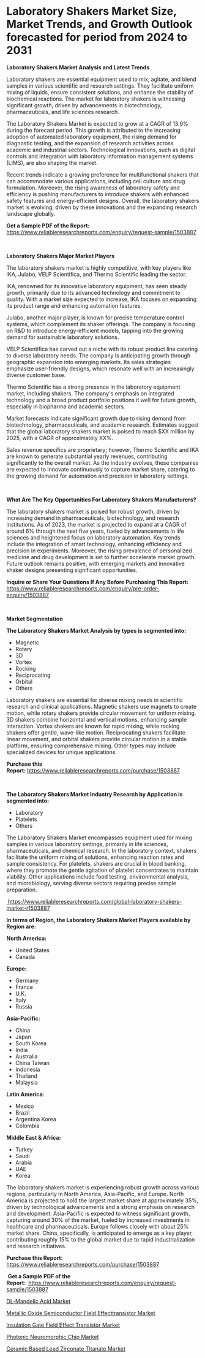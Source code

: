 <p><h1>Laboratory Shakers Market Size, Market Trends, and Growth Outlook forecasted for period from 2024 to 2031</h1></p><p><strong>Laboratory Shakers Market Analysis and Latest Trends</strong></p>
<p><p>Laboratory shakers are essential equipment used to mix, agitate, and blend samples in various scientific and research settings. They facilitate uniform mixing of liquids, ensure consistent solutions, and enhance the stability of biochemical reactions. The market for laboratory shakers is witnessing significant growth, driven by advancements in biotechnology, pharmaceuticals, and life sciences research.</p><p>The Laboratory Shakers Market is expected to grow at a CAGR of 13.9% during the forecast period. This growth is attributed to the increasing adoption of automated laboratory equipment, the rising demand for diagnostic testing, and the expansion of research activities across academic and industrial sectors. Technological innovations, such as digital controls and integration with laboratory information management systems (LIMS), are also shaping the market.</p><p>Recent trends indicate a growing preference for multifunctional shakers that can accommodate various applications, including cell culture and drug formulation. Moreover, the rising awareness of laboratory safety and efficiency is pushing manufacturers to introduce shakers with enhanced safety features and energy-efficient designs. Overall, the laboratory shakers market is evolving, driven by these innovations and the expanding research landscape globally.</p></p>
<p><strong>Get a Sample PDF of the Report:&nbsp;</strong> <a href="https://www.reliableresearchreports.com/enquiry/request-sample/1503887?utm_campaign=1512&utm_medium=2&utm_source=Github&utm_content=ia&utm_term=08122024&utm_id=laboratory-shakers">https://www.reliableresearchreports.com/enquiry/request-sample/1503887</a></p>
<p>&nbsp;</p>
<p><strong>Laboratory Shakers Major Market Players</strong></p>
<p><p>The laboratory shakers market is highly competitive, with key players like IKA, Julabo, VELP Scientifica, and Thermo Scientific leading the sector. </p><p>IKA, renowned for its innovative laboratory equipment, has seen steady growth, primarily due to its advanced technology and commitment to quality. With a market size expected to increase, IKA focuses on expanding its product range and enhancing automation features.</p><p>Julabo, another major player, is known for precise temperature control systems, which complement its shaker offerings. The company is focusing on R&D to introduce energy-efficient models, tapping into the growing demand for sustainable laboratory solutions.</p><p>VELP Scientifica has carved out a niche with its robust product line catering to diverse laboratory needs. The company is anticipating growth through geographic expansion into emerging markets. Its sales strategies emphasize user-friendly designs, which resonate well with an increasingly diverse customer base.</p><p>Thermo Scientific has a strong presence in the laboratory equipment market, including shakers. The company's emphasis on integrated technology and a broad product portfolio positions it well for future growth, especially in biopharma and academic sectors.</p><p>Market forecasts indicate significant growth due to rising demand from biotechnology, pharmaceuticals, and academic research. Estimates suggest that the global laboratory shakers market is poised to reach $XX million by 2025, with a CAGR of approximately XX%.</p><p>Sales revenue specifics are proprietary; however, Thermo Scientific and IKA are known to generate substantial yearly revenues, contributing significantly to the overall market. As the industry evolves, these companies are expected to innovate continuously to capture market share, catering to the growing demand for automation and precision in laboratory settings.</p></p>
<p>&nbsp;</p>
<p><strong>What Are The Key Opportunities For Laboratory Shakers Manufacturers?</strong></p>
<p><p>The laboratory shakers market is poised for robust growth, driven by increasing demand in pharmaceuticals, biotechnology, and research institutions. As of 2023, the market is projected to expand at a CAGR of around 6% through the next five years, fueled by advancements in life sciences and heightened focus on laboratory automation. Key trends include the integration of smart technology, enhancing efficiency and precision in experiments. Moreover, the rising prevalence of personalized medicine and drug development is set to further accelerate market growth. Future outlook remains positive, with emerging markets and innovative shaker designs presenting significant opportunities.</p></p>
<p><strong>Inquire or Share Your Questions If Any Before Purchasing This Report:</strong> <a href="https://www.reliableresearchreports.com/enquiry/pre-order-enquiry/1503887?utm_campaign=1512&utm_medium=2&utm_source=Github&utm_content=ia&utm_term=08122024&utm_id=laboratory-shakers">https://www.reliableresearchreports.com/enquiry/pre-order-enquiry/1503887</a></p>
<p>&nbsp;</p>
<p><strong>Market Segmentation</strong></p>
<p><strong>The Laboratory Shakers Market Analysis by types is segmented into:</strong></p>
<p><ul><li>Magnetic</li><li>Rotary</li><li>3D</li><li>Vortex</li><li>Rocking</li><li>Reciprocating</li><li>Orbital</li><li>Others</li></ul></p>
<p><p>Laboratory shakers are essential for diverse mixing needs in scientific research and clinical applications. Magnetic shakers use magnets to create motion, while rotary shakers provide circular movement for uniform mixing. 3D shakers combine horizontal and vertical motions, enhancing sample interaction. Vortex shakers are known for rapid mixing, while rocking shakers offer gentle, wave-like motion. Reciprocating shakers facilitate linear movement, and orbital shakers provide circular motion in a stable platform, ensuring comprehensive mixing. Other types may include specialized devices for unique applications.</p></p>
<p><strong>Purchase this Report:&nbsp;</strong><a href="https://www.reliableresearchreports.com/purchase/1503887?utm_campaign=1512&utm_medium=2&utm_source=Github&utm_content=ia&utm_term=08122024&utm_id=laboratory-shakers">https://www.reliableresearchreports.com/purchase/1503887</a></p>
<p>&nbsp;</p>
<p><strong>The Laboratory Shakers Market Industry Research by Application is segmented into:</strong></p>
<p><ul><li>Laboratory</li><li>Platelets</li><li>Others</li></ul></p>
<p><p>The Laboratory Shakers Market encompasses equipment used for mixing samples in various laboratory settings, primarily in life sciences, pharmaceuticals, and chemical research. In the laboratory context, shakers facilitate the uniform mixing of solutions, enhancing reaction rates and sample consistency. For platelets, shakers are crucial in blood banking, where they promote the gentle agitation of platelet concentrates to maintain viability. Other applications include food testing, environmental analysis, and microbiology, serving diverse sectors requiring precise sample preparation.</p></p>
<p><a href="https://www.reliableresearchreports.com/global-laboratory-shakers-market-r1503887?utm_campaign=1512&utm_medium=2&utm_source=Github&utm_content=ia&utm_term=08122024&utm_id=laboratory-shakers">&nbsp;https://www.reliableresearchreports.com/global-laboratory-shakers-market-r1503887</a></p>
<p><strong>In terms of Region, the Laboratory Shakers Market Players available by Region are:</strong></p>
<p>
    <p> <strong> North America: </strong>
        <ul>
            <li>United States</li>
            <li>Canada</li>
        </ul>
        </p> 
    <p> <strong> Europe: </strong>
        <ul>
            <li>Germany</li>
            <li>France</li>
            <li>U.K.</li>
            <li>Italy</li>
            <li>Russia</li>
        </ul>
        </p> 
    <p> <strong> Asia-Pacific: </strong>
        <ul>
            <li>China</li>
            <li>Japan</li>
            <li>South Korea</li>
            <li>India</li>
            <li>Australia</li>
            <li>China Taiwan</li>
            <li>Indonesia</li>
            <li>Thailand</li>
            <li>Malaysia</li>
        </ul>
        </p> 
    <p> <strong> Latin America: </strong>
        <ul>
            <li>Mexico</li>
            <li>Brazil</li>
            <li>Argentina Korea</li>
            <li>Colombia</li>
        </ul>
        </p> 
    <p> <strong> Middle East & Africa: </strong>
        <ul>
            <li>Turkey</li>
            <li>Saudi</li>
            <li>Arabia</li>
            <li>UAE</li>
            <li>Korea</li>
        </ul>
    </p>
    </p>
<p><p>The laboratory shakers market is experiencing robust growth across various regions, particularly in North America, Asia-Pacific, and Europe. North America is projected to hold the largest market share at approximately 35%, driven by technological advancements and a strong emphasis on research and development. Asia-Pacific is expected to witness significant growth, capturing around 30% of the market, fueled by increased investments in healthcare and pharmaceuticals. Europe follows closely with about 25% market share. China, specifically, is anticipated to emerge as a key player, contributing roughly 15% to the global market due to rapid industrialization and research initiatives.</p></p>
<p><strong>Purchase this Report: </strong><a href="https://www.reliableresearchreports.com/purchase/1503887?utm_campaign=1512&utm_medium=2&utm_source=Github&utm_content=ia&utm_term=08122024&utm_id=laboratory-shakers">https://www.reliableresearchreports.com/purchase/1503887</a></p>
<p>&nbsp;<strong>Get a Sample PDF of the Report:&nbsp;&nbsp;</strong><a href="https://www.reliableresearchreports.com/enquiry/request-sample/1503887?utm_campaign=1512&utm_medium=2&utm_source=Github&utm_content=ia&utm_term=08122024&utm_id=laboratory-shakers">https://www.reliableresearchreports.com/enquiry/request-sample/1503887</a></p>
<p><strong></strong></p>
<p><p><a href="https://github.com/willjis/Market-Research-Report-List-1/blob/main/dl-mandelic-acid-market.md?utm_campaign=1512&utm_medium=2&utm_source=Github&utm_content=ia&utm_term=08122024&utm_id=laboratory-shakers">DL-Mandelic Acid Market</a></p><p><a href="https://www.linkedin.com/pulse/revenue-insights-growth-forecast-metallic-expertide-gj6wf?utm_campaign=1512&utm_medium=2&utm_source=Github&utm_content=ia&utm_term=08122024&utm_id=laboratory-shakers">Metallic Oxide Semiconductor Field Effecttransistor Market</a></p><p><a href="https://www.linkedin.com/pulse/according-market-research-insulation-gate-field-effect-transistor-fmwlf?utm_campaign=1512&utm_medium=2&utm_source=Github&utm_content=ia&utm_term=08122024&utm_id=laboratory-shakers">Insulation Gate Field Effect Transistor Market</a></p><p><a href="https://www.linkedin.com/pulse/photonic-neuromorphic-chip-market-investigation-industry-evolution-eibyf?utm_campaign=1512&utm_medium=2&utm_source=Github&utm_content=ia&utm_term=08122024&utm_id=laboratory-shakers">Photonic Neuromorphic Chip Market</a></p><p><a href="https://www.linkedin.com/pulse/in-depth-investigation-ceramic-based-lead-zirconate-titanate-i1xne?utm_campaign=1512&utm_medium=2&utm_source=Github&utm_content=ia&utm_term=08122024&utm_id=laboratory-shakers">Ceramic Based Lead Zirconate Titanate Market</a></p></p>